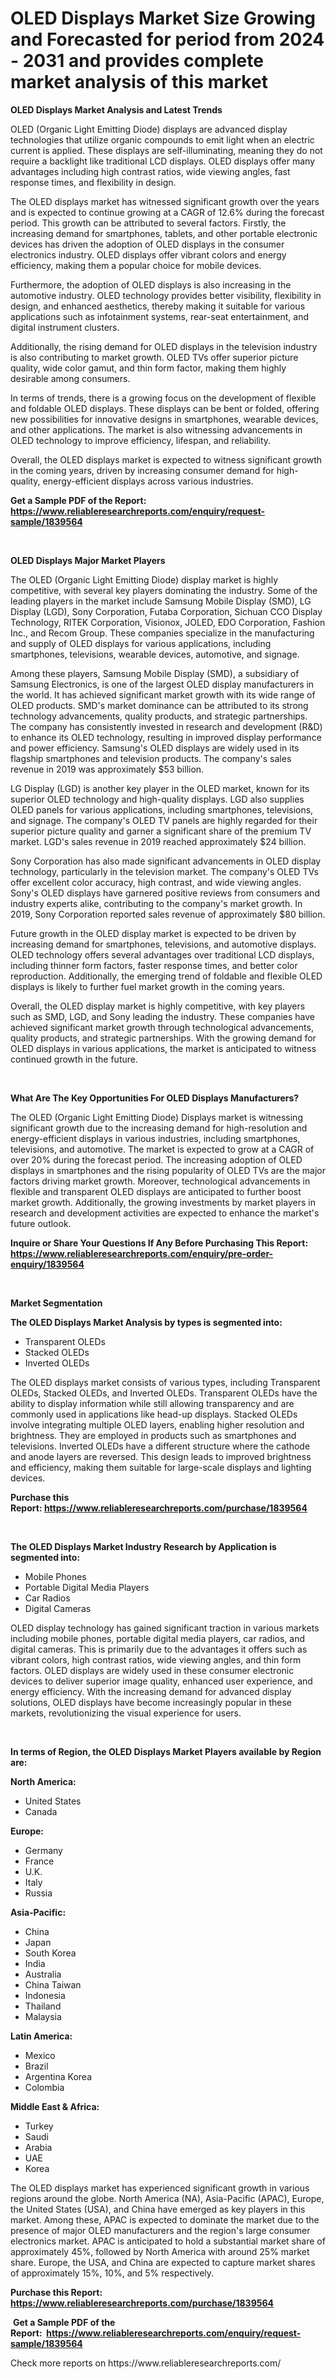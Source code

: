 <p><h1>OLED Displays Market Size Growing and Forecasted for period from 2024 - 2031 and provides complete market analysis of this market</h1></p><p><strong>OLED Displays Market Analysis and Latest Trends</strong></p>
<p><p>OLED (Organic Light Emitting Diode) displays are advanced display technologies that utilize organic compounds to emit light when an electric current is applied. These displays are self-illuminating, meaning they do not require a backlight like traditional LCD displays. OLED displays offer many advantages including high contrast ratios, wide viewing angles, fast response times, and flexibility in design.</p><p>The OLED displays market has witnessed significant growth over the years and is expected to continue growing at a CAGR of 12.6% during the forecast period. This growth can be attributed to several factors. Firstly, the increasing demand for smartphones, tablets, and other portable electronic devices has driven the adoption of OLED displays in the consumer electronics industry. OLED displays offer vibrant colors and energy efficiency, making them a popular choice for mobile devices.</p><p>Furthermore, the adoption of OLED displays is also increasing in the automotive industry. OLED technology provides better visibility, flexibility in design, and enhanced aesthetics, thereby making it suitable for various applications such as infotainment systems, rear-seat entertainment, and digital instrument clusters.</p><p>Additionally, the rising demand for OLED displays in the television industry is also contributing to market growth. OLED TVs offer superior picture quality, wide color gamut, and thin form factor, making them highly desirable among consumers.</p><p>In terms of trends, there is a growing focus on the development of flexible and foldable OLED displays. These displays can be bent or folded, offering new possibilities for innovative designs in smartphones, wearable devices, and other applications. The market is also witnessing advancements in OLED technology to improve efficiency, lifespan, and reliability.</p><p>Overall, the OLED displays market is expected to witness significant growth in the coming years, driven by increasing consumer demand for high-quality, energy-efficient displays across various industries.</p></p>
<p><strong>Get a Sample PDF of the Report:&nbsp; <a href="https://www.reliableresearchreports.com/enquiry/request-sample/1839564">https://www.reliableresearchreports.com/enquiry/request-sample/1839564</a></strong></p>
<p>&nbsp;</p>
<p><strong>OLED Displays Major Market Players</strong></p>
<p><p>The OLED (Organic Light Emitting Diode) display market is highly competitive, with several key players dominating the industry. Some of the leading players in the market include Samsung Mobile Display (SMD), LG Display (LGD), Sony Corporation, Futaba Corporation, Sichuan CCO Display Technology, RITEK Corporation, Visionox, JOLED, EDO Corporation, Fashion Inc., and Recom Group. These companies specialize in the manufacturing and supply of OLED displays for various applications, including smartphones, televisions, wearable devices, automotive, and signage.</p><p>Among these players, Samsung Mobile Display (SMD), a subsidiary of Samsung Electronics, is one of the largest OLED display manufacturers in the world. It has achieved significant market growth with its wide range of OLED products. SMD's market dominance can be attributed to its strong technology advancements, quality products, and strategic partnerships. The company has consistently invested in research and development (R&D) to enhance its OLED technology, resulting in improved display performance and power efficiency. Samsung's OLED displays are widely used in its flagship smartphones and television products. The company's sales revenue in 2019 was approximately $53 billion.</p><p>LG Display (LGD) is another key player in the OLED market, known for its superior OLED technology and high-quality displays. LGD also supplies OLED panels for various applications, including smartphones, televisions, and signage. The company's OLED TV panels are highly regarded for their superior picture quality and garner a significant share of the premium TV market. LGD's sales revenue in 2019 reached approximately $24 billion.</p><p>Sony Corporation has also made significant advancements in OLED display technology, particularly in the television market. The company's OLED TVs offer excellent color accuracy, high contrast, and wide viewing angles. Sony's OLED displays have garnered positive reviews from consumers and industry experts alike, contributing to the company's market growth. In 2019, Sony Corporation reported sales revenue of approximately $80 billion.</p><p>Future growth in the OLED display market is expected to be driven by increasing demand for smartphones, televisions, and automotive displays. OLED technology offers several advantages over traditional LCD displays, including thinner form factors, faster response times, and better color reproduction. Additionally, the emerging trend of foldable and flexible OLED displays is likely to further fuel market growth in the coming years.</p><p>Overall, the OLED display market is highly competitive, with key players such as SMD, LGD, and Sony leading the industry. These companies have achieved significant market growth through technological advancements, quality products, and strategic partnerships. With the growing demand for OLED displays in various applications, the market is anticipated to witness continued growth in the future.</p></p>
<p>&nbsp;</p>
<p><strong>What Are The Key Opportunities For OLED Displays Manufacturers?</strong></p>
<p><p>The OLED (Organic Light Emitting Diode) Displays market is witnessing significant growth due to the increasing demand for high-resolution and energy-efficient displays in various industries, including smartphones, televisions, and automotive. The market is expected to grow at a CAGR of over 20% during the forecast period. The increasing adoption of OLED displays in smartphones and the rising popularity of OLED TVs are the major factors driving market growth. Moreover, technological advancements in flexible and transparent OLED displays are anticipated to further boost market growth. Additionally, the growing investments by market players in research and development activities are expected to enhance the market's future outlook.</p></p>
<p><strong>Inquire or Share Your Questions If Any Before Purchasing This Report: <a href="https://www.reliableresearchreports.com/enquiry/pre-order-enquiry/1839564">https://www.reliableresearchreports.com/enquiry/pre-order-enquiry/1839564</a></strong></p>
<p>&nbsp;</p>
<p><strong>Market Segmentation</strong></p>
<p><strong>The OLED Displays Market Analysis by types is segmented into:</strong></p>
<p><ul><li>Transparent OLEDs</li><li>Stacked OLEDs</li><li>Inverted OLEDs</li></ul></p>
<p><p>The OLED displays market consists of various types, including Transparent OLEDs, Stacked OLEDs, and Inverted OLEDs. Transparent OLEDs have the ability to display information while still allowing transparency and are commonly used in applications like head-up displays. Stacked OLEDs involve integrating multiple OLED layers, enabling higher resolution and brightness. They are employed in products such as smartphones and televisions. Inverted OLEDs have a different structure where the cathode and anode layers are reversed. This design leads to improved brightness and efficiency, making them suitable for large-scale displays and lighting devices.</p></p>
<p><strong>Purchase this Report:&nbsp;<a href="https://www.reliableresearchreports.com/purchase/1839564">https://www.reliableresearchreports.com/purchase/1839564</a></strong></p>
<p>&nbsp;</p>
<p><strong>The OLED Displays Market Industry Research by Application is segmented into:</strong></p>
<p><ul><li>Mobile Phones</li><li>Portable Digital Media Players</li><li>Car Radios</li><li>Digital Cameras</li></ul></p>
<p><p>OLED display technology has gained significant traction in various markets including mobile phones, portable digital media players, car radios, and digital cameras. This is primarily due to the advantages it offers such as vibrant colors, high contrast ratios, wide viewing angles, and thin form factors. OLED displays are widely used in these consumer electronic devices to deliver superior image quality, enhanced user experience, and energy efficiency. With the increasing demand for advanced display solutions, OLED displays have become increasingly popular in these markets, revolutionizing the visual experience for users.</p></p>
<p>&nbsp;</p>
<p><strong>In terms of Region, the OLED Displays Market Players available by Region are:</strong></p>
<p>
    <p> <strong> North America: </strong>
        <ul>
            <li>United States</li>
            <li>Canada</li>
        </ul>
        </p> 
    <p> <strong> Europe: </strong>
        <ul>
            <li>Germany</li>
            <li>France</li>
            <li>U.K.</li>
            <li>Italy</li>
            <li>Russia</li>
        </ul>
        </p> 
    <p> <strong> Asia-Pacific: </strong>
        <ul>
            <li>China</li>
            <li>Japan</li>
            <li>South Korea</li>
            <li>India</li>
            <li>Australia</li>
            <li>China Taiwan</li>
            <li>Indonesia</li>
            <li>Thailand</li>
            <li>Malaysia</li>
        </ul>
        </p> 
    <p> <strong> Latin America: </strong>
        <ul>
            <li>Mexico</li>
            <li>Brazil</li>
            <li>Argentina Korea</li>
            <li>Colombia</li>
        </ul>
        </p> 
    <p> <strong> Middle East & Africa: </strong>
        <ul>
            <li>Turkey</li>
            <li>Saudi</li>
            <li>Arabia</li>
            <li>UAE</li>
            <li>Korea</li>
        </ul>
    </p>
    </p>
<p><p>The OLED displays market has experienced significant growth in various regions around the globe. North America (NA), Asia-Pacific (APAC), Europe, the United States (USA), and China have emerged as key players in this market. Among these, APAC is expected to dominate the market due to the presence of major OLED manufacturers and the region's large consumer electronics market. APAC is anticipated to hold a substantial market share of approximately 45%, followed by North America with around 25% market share. Europe, the USA, and China are expected to capture market shares of approximately 15%, 10%, and 5% respectively.</p></p>
<p><strong>Purchase this Report: <a href="https://www.reliableresearchreports.com/purchase/1839564">https://www.reliableresearchreports.com/purchase/1839564</a></strong></p>
<p>&nbsp;<strong>Get a Sample PDF of the Report:&nbsp;&nbsp;<a href="https://www.reliableresearchreports.com/enquiry/request-sample/1839564">https://www.reliableresearchreports.com/enquiry/request-sample/1839564</a></strong></p>
<p><strong></strong></p>
<p>Check more reports on https://www.reliableresearchreports.com/</p>
